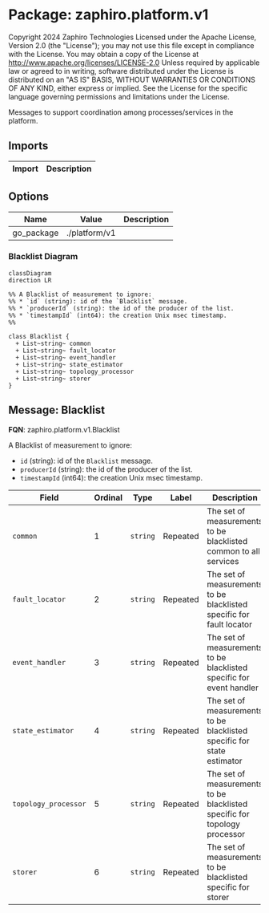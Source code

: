 # Package: zaphiro.platform.v1

Copyright 2024 Zaphiro Technologies Licensed under the Apache License, Version 2.0 (the "License"); you may not use this file except in compliance with the License. You may obtain a copy of the License at http://www.apache.org/licenses/LICENSE-2.0 Unless required by applicable law or agreed to in writing, software distributed under the License is distributed on an "AS IS" BASIS, WITHOUT WARRANTIES OR CONDITIONS OF ANY KIND, either express or implied. See the License for the specific language governing permissions and limitations under the License. 
<!-- markdownlint-disable --> 
Messages to support coordination among processes/services in the platform.



## Imports

| Import | Description |
|--------|-------------|



## Options

| Name       | Value         | Description |
|------------|---------------|-------------|
| go_package | ./platform/v1 |             |




### Blacklist Diagram

```mermaid
classDiagram
direction LR

%% A Blacklist of measurement to ignore:
%% * `id` (string): id of the `Blacklist` message.
%% * `producerId` (string): the id of the producer of the list.
%% * `timestampId` (int64): the creation Unix msec timestamp.
%% 

class Blacklist {
  + List~string~ common
  + List~string~ fault_locator
  + List~string~ event_handler
  + List~string~ state_estimator
  + List~string~ topology_processor
  + List~string~ storer
}

```

## Message: Blacklist

**FQN**: zaphiro.platform.v1.Blacklist

A Blacklist of measurement to ignore:
* `id` (string): id of the `Blacklist` message.
* `producerId` (string): the id of the producer of the list.
* `timestampId` (int64): the creation Unix msec timestamp.



| Field                | Ordinal | Type     | Label    | Description                                                                |
|----------------------|---------|----------|----------|----------------------------------------------------------------------------|
| `common`             | 1       | `string` | Repeated | The set of measurements to be blacklisted common to all services           |
| `fault_locator`      | 2       | `string` | Repeated | The set of measurements to be blacklisted specific for fault locator       |
| `event_handler`      | 3       | `string` | Repeated | The set of measurements to be blacklisted specific for event handler       |
| `state_estimator`    | 4       | `string` | Repeated | The set of measurements to be blacklisted specific for state estimator     |
| `topology_processor` | 5       | `string` | Repeated | The set of measurements to be blacklisted specific for topology processor  |
| `storer`             | 6       | `string` | Repeated | The set of measurements to be blacklisted specific for storer              |






<!-- Created by: Proto Diagram Tool -->
<!-- https://github.com/GoogleCloudPlatform/proto-gen-md-diagrams -->
